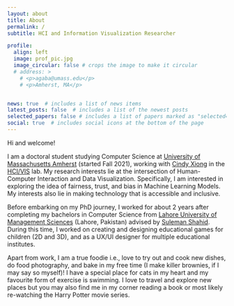 ```yaml
---
layout: about
title: About
permalink: /
subtitle: HCI and Information Visualization Researcher

profile:
  align: left
  image: prof_pic.jpg
  image_circular: false # crops the image to make it circular
  # address: >
    # <p>agaba@umass.edu</p>
    # <p>Amherst, MA</p>


news: true  # includes a list of news items
latest_posts: false  # includes a list of the newest posts
selected_papers: false # includes a list of papers marked as "selected={true}"
social: true  # includes social icons at the bottom of the page
---
```


Hi and welcome!

I am a doctoral student studying Computer Science at <a href='https://www.cics.umass.edu/'>University of Massachusetts Amherst</a> (started Fall 2021), working with <a href='https://cyxiong.com/'>Cindy Xiong</a> in the <a href='https://cyxiong.com/visualizaxiong-lab/'>HCI/VIS</a> lab.
My research interests lie at the intersection of Human-Computer Interaction and Data Visualization. Specifically, I am interested in exploring the idea of fairness, trust, and bias in Machine Learning Models. My interests also lie in making technology that is accessible and inclusive.

Before embarking on my PhD journey, I worked for about 2 years after completing my bachelors in Computer Science from <a href='https://lums.edu.pk/'>Lahore University of Management Sciences</a> (Lahore, Pakistan) advised by <a href='https://lums.edu.pk/lums_employee/4407'>Suleman Shahid</a>. During this time, I worked on creating and designing educational games for children (2D and 3D), and as a UX/UI designer for multiple educational institutes.

Apart from work, I am a true foodie i.e., love to try out and cook new dishes, do food photography, and bake in my free time (I make killer brownies, if I may say so myself)! I have a special place for cats in my heart and my favourite form of exercise is swimming. I love to travel and explore new places but you may also find me in my corner reading a book or most likely re-watching the Harry Potter movie series.
